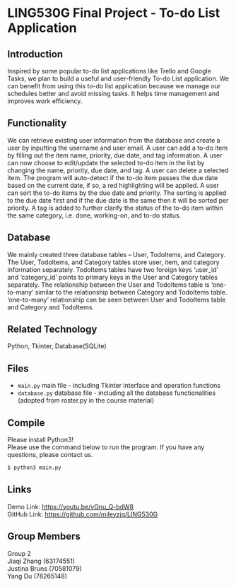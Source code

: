 # LING530G Final Project - To-do List Application

## Introduction
Inspired by some popular to-do list applications like Trello and Google Tasks, we plan to build a useful and user-friendly To-do List application. We can benefit from using this to-do list application because we manage our schedules better and avoid missing tasks. It helps time management and improves work efficiency.

## Functionality
We can retrieve existing user information from the database and create a user by inputting the username and user email.
A user can add a to-do item by filling out the item name, priority, due date, and tag information.
A user can now choose to edit/update the selected to-do item in the list by changing the name, priority, due date, and tag.
A user can delete a selected item.
 The program will auto-detect if the to-do item passes the due date based on the current date, if so, a red highlighting will be applied.
 A user can sort the to-do items by the due date and priority. The sorting is applied to the due date first and if the due date is the same then it will be sorted per priority.
 A tag is added to further clarify the status of the to-do item within the same category, i.e. done, working-on, and to-do status.

## Database
We mainly created three database tables – User, TodoItems, and Category. The User, TodoItems, and Category tables store user, item, and category information separately. TodoItems tables have two foreign keys ‘user_id’ and ‘category_id’ points to primary keys in the User and Category tables separately. The relationship between the User and TodoItems table is ‘one-to-many’ similar to the relationship between Category and TodoItems table. ‘one-to-many’ relationship can be seen between User and TodoItems table and Category and TodoItems.

## Related Technology
Python, Tkinter, Database(SQLite)

## Files
- <code>main.py</code> main file - including Tkinter interface and operation functions
- <code>database.py</code> database file - including all the database functionalities 
(adopted from roster.py in the course material)

## Compile
Please install Python3! <br/>
Please use the command below to run the program. If you have any questions, please contact us.
```bash
$ python3 main.py
```

## Links
Demo Link: https://youtu.be/vGnu_Q-bdW8 <br/>
GitHub Link: https://github.com/mileyzjq/LING530G <br/>

## Group Members
Group 2 <br/>
Jiaqi Zhang (63174551) <br/>
Justina Bruns (70581079)  <br/>
Yang Du (78265148)  <br/>
